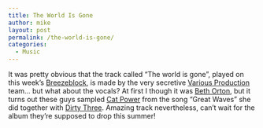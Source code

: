 ```yaml
---
title: The World Is Gone
author: mike
layout: post
permalink: /the-world-is-gone/
categories:
  - Music
---
```

It was pretty obvious that the track called &#8220;The world is gone&#8221;, played on this week&#8217;s [Breezeblock][1], is made by the very secretive [Various Production][2] team&#8230; but what about the vocals? At first I though it was [Beth Orton][3], but it turns out these guys sampled [Cat Power][4] from the song &#8220;Great Waves&#8221; she did together with [Dirty Three][5]. Amazing track nevertheless, can&#8217;t wait for the album they&#8217;re supposed to drop this summer!

 [1]: http://www.bbc.co.uk/radio1/maryannehobbs/tracklistingarchive.shtml?20060314
 [2]: http://www.various.co.uk
 [3]: http://www.bethorton.co.uk
 [4]: http://www.matadorrecords.com/cat_power/
 [5]: http://www.dirtythree.com/